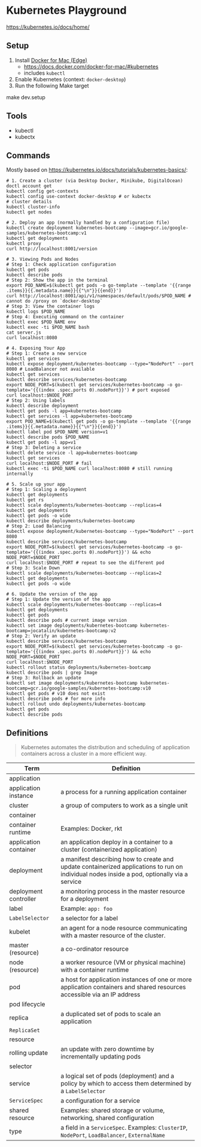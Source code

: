 # Kubernetes Playground

https://kubernetes.io/docs/home/

## Setup

1. Install [Docker for Mac (Edge)](https://docs.docker.com/docker-for-mac/edge-release-notes/)
   - https://docs.docker.com/docker-for-mac/#kubernetes
   - includes `kubectl`
2. Enable Kubernetes (context: `docker-desktop`)
3. Run the following Make target

  make dev.setup

## Tools

- kubectl
- kubectx

## Commands

Mostly based on https://kubernetes.io/docs/tutorials/kubernetes-basics/:

    # 1. Create a cluster (via Desktop Docker, Minikube, DigitalOcean)
    doctl account get
    kubectl config get-contexts
    kubectl config use-context docker-desktop # or kubectx
    # cluster details
    kubectl cluster-info
    kubectl get nodes

    # 2. Deploy an app (normally handled by a configuration file)
    kubectl create deployment kubernetes-bootcamp --image=gcr.io/google-samples/kubernetes-bootcamp:v1
    kubectl get deployments
    kubectl proxy
    curl http://localhost:8001/version

    # 3. Viewing Pods and Nodes
    # Step 1: Check application configuration
    kubectl get pods
    kubectl describe pods
    # Step 2: Show the app in the terminal
    export POD_NAME=$(kubectl get pods -o go-template --template '{{range .items}}{{.metadata.name}}{{"\n"}}{{end}}')
    curl http://localhost:8001/api/v1/namespaces/default/pods/$POD_NAME # cannot do /proxy on `docker-desktop`
    # Step 3: View the container logs
    kubectl logs $POD_NAME
    # Step 4: Executing command on the container
    kubectl exec $POD_NAME env
    kubectl exec -ti $POD_NAME bash
    cat server.js
    curl localhost:8080

    # 4. Exposing Your App
    # Step 1: Create a new service
    kubectl get services
    kubectl expose deployment/kubernetes-bootcamp --type="NodePort" --port 8080 # LoadBalancer not available
    kubectl get services
    kubectl describe services/kubernetes-bootcamp
    export NODE_PORT=$(kubectl get services/kubernetes-bootcamp -o go-template='{{(index .spec.ports 0).nodePort}}') # port exposed
    curl localhost:$NODE_PORT
    # Step 2: Using labels
    kubectl describe deployment
    kubectl get pods -l app=kubernetes-bootcamp
    kubectl get services -l app=kubernetes-bootcamp
    export POD_NAME=$(kubectl get pods -o go-template --template '{{range .items}}{{.metadata.name}}{{"\n"}}{{end}}')
    kubectl label pod $POD_NAME version=v1
    kubectl describe pods $POD_NAME
    kubectl get pods -l app=v1
    # Step 3: Deleting a service
    kubectl delete service -l app=kubernetes-bootcamp
    kubectl get services
    curl localhost:$NODE_PORT # fail
    kubectl exec -ti $POD_NAME curl localhost:8080 # still running internally

    # 5. Scale up your app
    # Step 1: Scaling a deployment
    kubectl get deployments
    kubectl get rs
    kubectl scale deployments/kubernetes-bootcamp --replicas=4
    kubectl get deployments
    kubectl get pods -o wide
    kubectl describe deployments/kubernetes-bootcamp
    # Step 2: Load Balancing
    kubectl expose deployment/kubernetes-bootcamp --type="NodePort" --port 8080
    kubectl describe services/kubernetes-bootcamp
    export NODE_PORT=$(kubectl get services/kubernetes-bootcamp -o go-template='{{(index .spec.ports 0).nodePort}}') && echo NODE_PORT=$NODE_PORT
    curl localhost:$NODE_PORT # repeat to see the different pod
    # Step 3: Scale Down
    kubectl scale deployments/kubernetes-bootcamp --replicas=2
    kubectl get deployments
    kubectl get pods -o wide

    # 6. Update the version of the app
    # Step 1: Update the version of the app
    kubectl scale deployments/kubernetes-bootcamp --replicas=4
    kubectl get deployments
    kubectl get pods
    kubectl describe pods # current image version
    kubectl set image deployments/kubernetes-bootcamp kubernetes-bootcamp=jocatalin/kubernetes-bootcamp:v2
    # Step 2: Verify an update
    kubectl describe services/kubernetes-bootcamp
    export NODE_PORT=$(kubectl get services/kubernetes-bootcamp -o go-template='{{(index .spec.ports 0).nodePort}}') && echo NODE_PORT=$NODE_PORT
    curl localhost:$NODE_PORT
    kubectl rollout status deployments/kubernetes-bootcamp
    kubectl describe pods | grep Image
    # Step 3: Rollback an update
    kubectl set image deployments/kubernetes-bootcamp kubernetes-bootcamp=gcr.io/google-samples/kubernetes-bootcamp:v10
    kubectl get pods # v10 does not exist
    kubectl describe pods # for more info
    kubectl rollout undo deployments/kubernetes-bootcamp
    kubectl get pods
    kubectl describe pods

## Definitions

> Kubernetes automates the distribution and scheduling of application containers across a cluster in a more efficient way.

|         Term          |                                                                 Definition                                                                  |
| --------------------- | ------------------------------------------------------------------------------------------------------------------------------------------- |
| application           |                                                                                                                                             |
| application instance  | a process for a running application container                                                                                               |
| cluster               | a group of computers to work as a single unit                                                                                               |
| container             |                                                                                                                                             |
| container runtime     | Examples: Docker, rkt                                                                                                                       |
| application container | an application deploy in a container to a cluster (containerized application)                                                               |
| deployment            | a manifest describing how to create and update containerized applications to run on individual nodes inside a pod, optionally via a service |
| deployment controller | a monitoring process in the master resource for a deployment                                                                                |
| label                 | Example: `app: foo`                                                                                                                         |
| `LabelSelector`       | a selector for a label                                                                                                                      |
| kubelet               | an agent for a node resource communicating with a master resource of the cluster.                                                           |
| master (resource)     | a co-ordinator resource                                                                                                                     |
| node (resource)       | a worker resource (VM or physical machine) with a container runtime                                                                         |
| pod                   | a host for application instances of one or more application containers and shared resources accessible via an IP address                    |
| pod lifecycle         |                                                                                                                                             |
| replica               | a duplicated set of pods to scale an application |
| `ReplicaSet`          |                                                                                                                                             |
| resource              |                                                                                                                                             |
| rolling update        | an update with zero downtime by incrementally updating pods |
| selector              |                                                                                                                                             |
| service               | a logical set of pods (deployment) and a policy by which to access them determined by a `LabelSelector`      |
| `ServiceSpec`         | a configuration for a service                                                                                                               |
| shared resource       | Examples: shared storage or volume, networking, shared configuration                                                                        |
| type                  | a field in a `ServiceSpec`. Examples: `ClusterIP`, `NodePort`, `LoadBalancer`, `ExternalName`                                               |
